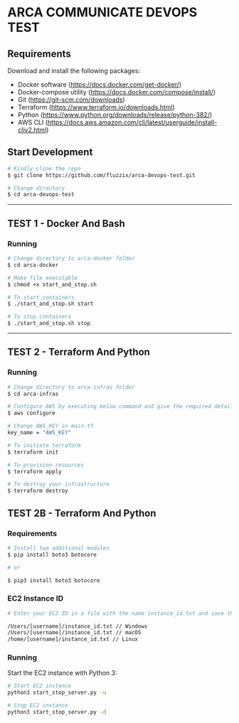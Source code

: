 # ARCA COMMUNICATE DEVOPS TEST

## Requirements

Download and install the following packages:

- Docker software (https://docs.docker.com/get-docker/)
- Docker-compose utility (https://docs.docker.com/compose/install/)
- Git (https://git-scm.com/downloads)
- Terraform (https://www.terraform.io/downloads.html)
- Python (https://www.python.org/downloads/release/python-382/)
- AWS CLI (https://docs.aws.amazon.com/cli/latest/userguide/install-cliv2.html)

## Start Development

```bash
# Kindly clone the repo
$ git clone https://github.com/fluzzix/arca-devops-test.git

# Change directory
$ cd arca-devops-test

```

---

## TEST 1 - Docker And Bash

### Running

```bash
# Change directory to arca-docker folder
$ cd arca-docker

# Make file executable
$ chmod +x start_and_stop.sh

# To start containers
$ ./start_and_stop.sh start

# To stop containers
$ ./start_and_stop.sh stop

```

---

## TEST 2 - Terraform And Python

### Running

```bash
# Change directory to arca-infras folder
$ cd arca-infras

# Configure AWS by executing below command and give the required details
$ aws configure

# Change AWS_KEY in main.tf
key_name = "AWS_KEY"

# To initiate terraform
$ terraform init

# To provision resources
$ terraform apply

# To destroy your infrastructure
$ terraform destroy

```

## TEST 2B - Terraform And Python

### Requirements

```bash
# Install two additional modules
$ pip install boto3 botocore

# or

$ pip3 install boto3 botocore

```

### EC2 Instance ID

```bash
# Enter your EC2 ID in a file with the name instance_id.txt and save this file in your Users/home folder:

/Users/[username]/instance_id.txt // Windows
/Users/[username]/instance_id.txt // macOS
/home/[username]/instance_id.txt // Linux

```

### Running

Start the EC2 instance with Python 3:

```bash
# Start EC2 instance
python3 start_stop_server.py -u

# Stop EC2 instance
python3 start_stop_server.py -d
```
